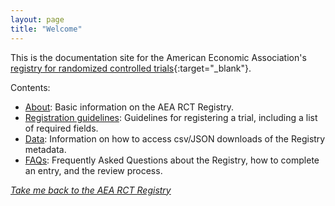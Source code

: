 ```yaml
---
layout: page
title: "Welcome"
---
```


This is the documentation site for the American Economic Association's [registry for randomized controlled trials](https://www.socialscienceregistry.org/){:target="_blank"}.

Contents:

- [About](https://docs.socialscienceregistry.org/About): Basic information on the AEA RCT Registry. 
- [Registration guidelines](https://docs.socialscienceregistry.org/Registration%20Guildelines): Guidelines for registering a trial, including a list of required fields.
- [Data](https://docs.socialscienceregistry.org/Data): Information on how to access csv/JSON downloads of the Registry metadata.
- [FAQs](https://docs.socialscienceregistry.org/FAQ): Frequently Asked Questions about the Registry, how to complete an entry, and the review process.

*[Take me back to the AEA RCT Registry](https://www.socialscienceregistry.org/)*
